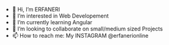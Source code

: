 - 👋 Hi, I’m ERFANERI
- 👀 I’m interested in Web Developement
- 🌱 I’m currently learning Angular
- 💞️ I’m looking to collaborate on small/medium sized Projects
- 📫 How to reach me: My INSTAGRAM @erfanerionline

<!---
erfanerionline/erfanerionline is a ✨ special ✨ repository because its `README.md` (this file) appears on your GitHub profile.
You can click the Preview link to take a look at your changes.
--->
